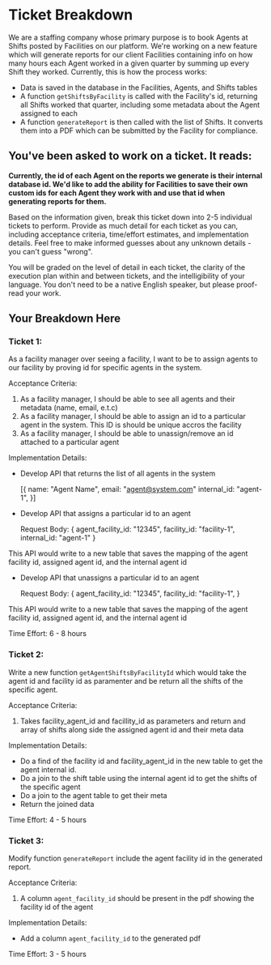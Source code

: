 # Ticket Breakdown
We are a staffing company whose primary purpose is to book Agents at Shifts posted by Facilities on our platform. We're working on a new feature which will generate reports for our client Facilities containing info on how many hours each Agent worked in a given quarter by summing up every Shift they worked. Currently, this is how the process works:

- Data is saved in the database in the Facilities, Agents, and Shifts tables
- A function `getShiftsByFacility` is called with the Facility's id, returning all Shifts worked that quarter, including some metadata about the Agent assigned to each
- A function `generateReport` is then called with the list of Shifts. It converts them into a PDF which can be submitted by the Facility for compliance.

## You've been asked to work on a ticket. It reads:

**Currently, the id of each Agent on the reports we generate is their internal database id. We'd like to add the ability for Facilities to save their own custom ids for each Agent they work with and use that id when generating reports for them.**


Based on the information given, break this ticket down into 2-5 individual tickets to perform. Provide as much detail for each ticket as you can, including acceptance criteria, time/effort estimates, and implementation details. Feel free to make informed guesses about any unknown details - you can't guess "wrong".


You will be graded on the level of detail in each ticket, the clarity of the execution plan within and between tickets, and the intelligibility of your language. You don't need to be a native English speaker, but please proof-read your work.

## Your Breakdown Here

### Ticket 1:

As a facility manager over seeing a facility, I want to be to assign agents to our facility by proving id for specific agents in the system.

Acceptance Criteria:

1. As a facility manager, I should be able to see all agents and their metadata (name, email, e.t.c)
2. As a facility manager, I should be able to assign an id to a particular agent in the system. This ID is should be unique accros the facility
3. As a facility manager, I should be able to unassign/remove an id attached to a particular agent

Implementation Details:

- Develop API that returns the list of all agents in the system

  
  [{
    name: "Agent Name",
    email: "agent@system.com"
    internal_id: "agent-1",
  }]
  
- Develop API that assigns a particular id to an agent

  
    Request Body: 
    {
       agent_facility_id: "12345",
       facility_id: "facility-1",
       internal_id: "agent-1"
    }

  
 This API would write to a new table that saves the mapping of the agent facility id, assigned agent id, and the internal agent id
 
 
- Develop API that unassigns a particular id to an agent

  
    Request Body: 
    {
       agent_facility_id: "12345",
       facility_id: "facility-1",
    }

  
 This API would write to a new table that saves the mapping of the agent facility id, assigned agent id, and the internal agent id


Time Effort: 6 - 8 hours



### Ticket 2:

Write a new function `getAgentShiftsByFacilityId` which would take the agent id and facility id as paramenter and be return all the shifts of the specific agent.

Acceptance Criteria:

1. Takes facility_agent_id and facillity_id as parameters and return and array of shifts along side the assigned agent id and their meta data

Implementation Details:

- Do a find of the facility id and facility_agent_id in the new table to get the agent internal id. 
- Do a join to the shift table using the internal agent id to get the shifts of the specific agent
- Do a join to the agent table to get their meta
- Return the joined data


Time Effort: 4 - 5  hours


### Ticket 3:

Modify function `generateReport` include the agent facility id in the generated report.

Acceptance Criteria:

1. A column `agent_facility_id` should be present in the pdf showing the facility id of the agent

Implementation Details:

- Add a column `agent_facility_id` to the generated pdf


Time Effort: 3 - 5  hours